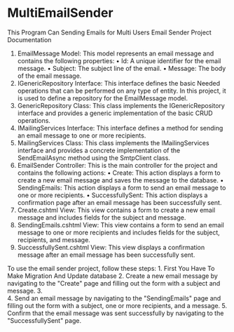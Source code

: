 # MultiEmailSender
This Program Can Sending Emails for Multi Users
Email Sender Project Documentation
1.	EmailMessage Model: This model represents an email message and contains the following properties:
    •	Id: A unique identifier for the email message.
    •	Subject: The subject line of the email.
    •	Message: The body of the email message.
2.	IGenericRepository<T> Interface: This interface defines the basic Needed operations that can be performed on any type of entity. In this project, it is used to define a repository for the EmailMessage model.
3.	GenericRepository<T> Class: This class implements the IGenericRepository<T> interface and provides a generic implementation of the basic CRUD operations.
4.	IMailingServices Interface: This interface defines a method for sending an email message to one or more recipients.
5.	MailingServices Class: This class implements the IMailingServices interface and provides a concrete implementation of the SendEmailAsync method using the SmtpClient class.
6.	EmailSender Controller: This is the main controller for the project and contains the following actions:
    •	Create: This action displays a form to create a new email message and saves the message to the database.
    •	SendingEmails: This action displays a form to send an email message to one or more recipients.
    •	SuccessfullySent: This action displays a confirmation page after an email message has been successfully sent.
7.	Create.cshtml View: This view contains a form to create a new email message and includes fields for the subject and message.
8.	SendingEmails.cshtml View: This view contains a form to send an email message to one or more recipients and includes fields for the subject, recipients, and message.
9.	SuccessfullySent.cshtml View: This view displays a confirmation message after an email message has been successfully sent.

To use the email sender project, follow these steps:
    1.	First You Have To Make Migration And Update database
    2.	Create a new email message by navigating to the "Create" page and filling out the form with a subject and message.
    3.	
    4.	Send an email message by navigating to the "SendingEmails" page and filling out the form with a subject, one or more recipients, and a message.
    5.	Confirm that the email message was sent successfully by navigating to the "SuccessfullySent" page.

